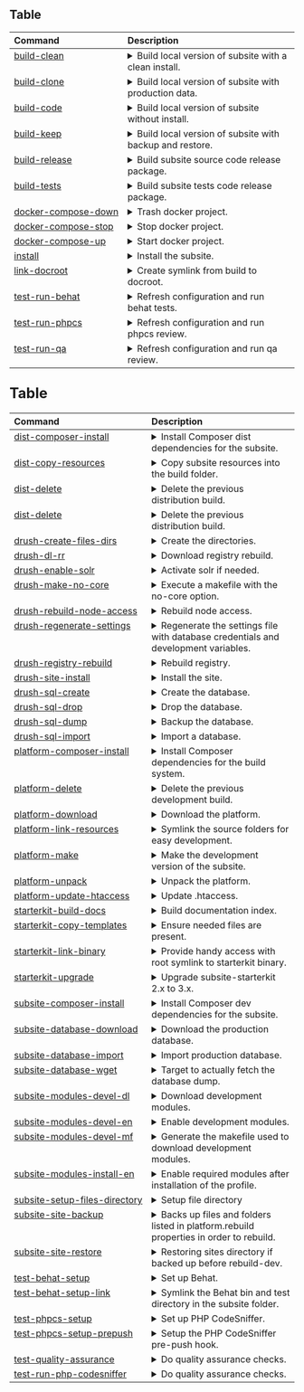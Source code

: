 
## Table
<big><table width="100%">
    <thead>
        <tr align="left" valign="top">
            <th>Command</th>
            <th>Description</th>
        </tr>
    </thead>
    <tbody>
        <tr align="left" valign="top">
            <td nowrap> [build-clean](/includes/build/build.test.xml#L193)</td>
            <td width="100%">
                <details>
                    <summary>Build local version of subsite with a clean install.</summary>
                    <sub>
                        <ul>
                            <li><p>Dependencies</p>
                            <ul>
                                <li>[drush-create-files-dirs](/includes/build/build.drush.xml#L32)</li>
                                <li>[install](/includes/build/build.test.xml#L5)</li>
                                <li>[subsite-modules-devel-en](/includes/build/build.test.xml#L71)</li>
                            </ul></li>
                        </ul>
                    </sub>
                </details>
            </td>
        </tr>
        <tr align="left" valign="top">
            <td nowrap> [build-clone](/includes/build/build.clone.xml#L118)</td>
            <td width="100%">
                <details>
                    <summary>Build local version of subsite with production data.</summary>
                    <sub>
                        <ul>
                            <li><p>Dependencies</p>
                            <ul>
                                <li>[subsite-database-download](/includes/build/build.clone.xml#L17)</li>
                                <li>[drush-regenerate-settings](/includes/build/build.drush.xml#L111)</li>
                                <li>[subsite-database-import](/includes/build/build.clone.xml#L5)</li>
                                <li>[subsite-modules-devel-en](/includes/build/build.test.xml#L71)</li>
                            </ul></li>
                        </ul>
                    </sub>
                </details>
            </td>
        </tr>
        <tr align="left" valign="top">
            <td nowrap> [build-code](/includes/build/build.package.xml#L74)</td>
            <td width="100%">
                <details>
                    <summary>Build local version of subsite without install.</summary>
                    <sub>
                        <ul>
                            <li><p>Dependencies</p>
                            <ul>
                                <li>[subsite-site-backup](/includes/build/build.subsite.xml#L45)</li>
                                <li>[platform-delete](/includes/build/build.platform.xml#L16)</li>
                                <li>[platform-make](/includes/build/build.platform.xml#L65)</li>
                                <li>[platform-link-resources](/includes/build/build.platform.xml#L54)</li>
                                <li>[subsite-composer-install](/includes/build/build.subsite.xml#L5)</li>
                                <li>[test-behat-setup-link](/includes/build/build.package.xml#L21)</li>
                                <li>[test-behat-setup](/includes/build/build.test.xml#L127)</li>
                                <li>[platform-update-htaccess](/includes/build/build.platform.xml#L108)</li>
                                <li>[test-phpcs-setup](/includes/build/build.test.xml#L78)</li>
                                <li>[subsite-modules-devel-dl](/includes/build/build.subsite.xml#L36)</li>
                                <li>[subsite-site-restore](/includes/build/build.subsite.xml#L112)</li>
                            </ul></li>
                        </ul>
                    </sub>
                </details>
            </td>
        </tr>
        <tr align="left" valign="top">
            <td nowrap> [build-keep](/includes/build/build.package.xml#L92)</td>
            <td width="100%">
                <details>
                    <summary>Build local version of subsite with backup and restore.</summary>
                </details>
            </td>
        </tr>
        <tr align="left" valign="top">
            <td nowrap> [build-release](/includes/build/build.package.xml#L63)</td>
            <td width="100%">
                <details>
                    <summary>Build subsite source code release package.</summary>
                    <sub>
                        <ul>
                            <li><p>Dependencies</p>
                            <ul>
                                <li>[build-dist](/includes/build/build.package.xml#L100)</li>
                            </ul></li>
                        </ul>
                    </sub>
                    <sub>
                        <ul>
                            <li><p>Properties</p>
                            <ul>
                                <li> [phing.subsite.build.dir](/build.properties.dist#L164) </li>
                                <li>project.release.name</li>
                                <li>project.release.path</li>
                            </ul></li>
                        </ul>
                    </sub>
                </details>
            </td>
        </tr>
        <tr align="left" valign="top">
            <td nowrap> [build-tests](/includes/build/build.package.xml#L69)</td>
            <td width="100%">
                <details>
                    <summary>Build subsite tests code release package.</summary>
                    <sub>
                        <ul>
                            <li><p>Properties</p>
                            <ul>
                                <li>project.release.path</li>
                            </ul></li>
                        </ul>
                    </sub>
                </details>
            </td>
        </tr>
        <tr align="left" valign="top">
            <td nowrap> [docker-compose-down](/includes/build/build.docker.xml#L22)</td>
            <td width="100%">
                <details>
                    <summary>Trash docker project.</summary>
                    <sub>
                        <ul>
                            <li><p>Properties</p>
                            <ul>
                                <li> [docker.project.id](/build.properties.dist#L390) </li>
                                <li>project.basedir</li>
                                <li>subsite.starterkit.root</li>
                            </ul></li>
                        </ul>
                    </sub>
                </details>
            </td>
        </tr>
        <tr align="left" valign="top">
            <td nowrap> [docker-compose-stop](/includes/build/build.docker.xml#L15)</td>
            <td width="100%">
                <details>
                    <summary>Stop docker project.</summary>
                    <sub>
                        <ul>
                            <li><p>Properties</p>
                            <ul>
                                <li> [docker.project.id](/build.properties.dist#L390) </li>
                                <li>project.basedir</li>
                                <li>subsite.starterkit.root</li>
                            </ul></li>
                        </ul>
                    </sub>
                </details>
            </td>
        </tr>
        <tr align="left" valign="top">
            <td nowrap> [docker-compose-up](/includes/build/build.docker.xml#L5)</td>
            <td width="100%">
                <details>
                    <summary>Start docker project.</summary>
                    <sub>
                        <ul>
                            <li><p>Properties</p>
                            <ul>
                                <li> [docker.project.id](/build.properties.dist#L390) </li>
                                <li> [platform.build.dir](/build.properties.dist#L117) </li>
                                <li> [platform.package.reference](/build.properties.dist#L129) </li>
                                <li>project.basedir</li>
                                <li> [share.platform.path](/build.properties.dist#L381) </li>
                                <li>subsite.starterkit.root</li>
                            </ul></li>
                        </ul>
                    </sub>
                </details>
            </td>
        </tr>
        <tr align="left" valign="top">
            <td nowrap> [install](/includes/build/build.test.xml#L5)</td>
            <td width="100%">
                <details>
                    <summary>Install the subsite.</summary>
                    <sub>
                        <ul>
                            <li><p>Properties</p>
                            <ul>
                                <li> [drush.bin](/build.properties.dist#L159) </li>
                                <li> [platform.build.dir](/build.properties.dist#L117) </li>
                                <li> [platform.build.settings.dir](/build.properties.dist#L185) </li>
                                <li> [platform.package.database](/build.properties.dist#L141) </li>
                                <li> [platform.package.reference](/build.properties.dist#L129) </li>
                                <li> [share.platform.path](/build.properties.dist#L381) </li>
                            </ul></li>
                        </ul>
                    </sub>
                </details>
            </td>
        </tr>
        <tr align="left" valign="top">
            <td nowrap> [link-docroot](/includes/build/build.package.xml#L28)</td>
            <td width="100%">
                <details>
                    <summary>Create symlink from build to docroot.</summary>
                    <sub>
                        <ul>
                            <li><p>Properties</p>
                            <ul>
                                <li> [platform.build.dir](/build.properties.dist#L117) </li>
                                <li> [server.docroot](/build.properties.dist#L323) </li>
                            </ul></li>
                        </ul>
                    </sub>
                </details>
            </td>
        </tr>
        <tr align="left" valign="top">
            <td nowrap> [test-run-behat](/includes/build/build.test.xml#L150)</td>
            <td width="100%">
                <details>
                    <summary>Refresh configuration and run behat tests.</summary>
                    <sub>
                        <ul>
                            <li><p>Properties</p>
                            <ul>
                                <li> [behat.bin](/build.properties.dist#L234) </li>
                                <li> [behat.options.passthru](/build.properties.dist#L263) </li>
                                <li> [behat.options.strict](/build.properties.dist#L256) </li>
                                <li> [behat.options.verbosity](/build.properties.dist#L260) </li>
                                <li> [behat.yml.path](/build.properties.dist#L243) </li>
                            </ul></li>
                        </ul>
                    </sub>
                </details>
            </td>
        </tr>
        <tr align="left" valign="top">
            <td nowrap> [test-run-phpcs](/includes/build/build.test.xml#L186)</td>
            <td width="100%">
                <details>
                    <summary>Refresh configuration and run phpcs review.</summary>
                    <sub>
                        <ul>
                            <li><p>Dependencies</p>
                            <ul>
                                <li>[test-phpcs-setup](/includes/build/build.test.xml#L78)</li>
                                <li>[test-run-php-codesniffer](/includes/build/build.test.xml#L170)</li>
                            </ul></li>
                        </ul>
                    </sub>
                </details>
            </td>
        </tr>
        <tr align="left" valign="top">
            <td nowrap> [test-run-qa](/includes/build/build.test.xml#L179)</td>
            <td width="100%">
                <details>
                    <summary>Refresh configuration and run qa review.</summary>
                    <sub>
                        <ul>
                            <li><p>Dependencies</p>
                            <ul>
                                <li>[test-phpcs-setup](/includes/build/build.test.xml#L78)</li>
                                <li>[test-quality-assurance](/includes/build/build.test.xml#L161)</li>
                            </ul></li>
                        </ul>
                    </sub>
                </details>
            </td>
        </tr>
    </tbody>
</table>

## Table
<big><table width="100%">
    <thead>
        <tr align="left" valign="top">
            <th>Command</th>
            <th>Description</th>
        </tr>
    </thead>
    <tbody>
        <tr align="left" valign="top">
            <td nowrap> [dist-composer-install](/includes/build/build.dist.xml#L5)</td>
            <td width="100%">
                <details>
                    <summary> Install Composer dist dependencies for the subsite. </summary>
                    <sub>
                        <ul>
                            <li><p>Properties</p>
                            <ul>
                                <li> [composer.bin](/build.properties.dist#L158) </li>
                                <li> [dist.build.dir](/build.properties.dist#L166) </li>
                            </ul></li>
                        </ul>
                    </sub>
                </details>
            </td>
        </tr>
        <tr align="left" valign="top">
            <td nowrap> [dist-copy-resources](/includes/build/build.dist.xml#L18)</td>
            <td width="100%">
                <details>
                    <summary> Copy subsite resources into the build folder. </summary>
                    <sub>
                        <ul>
                            <li><p>Properties</p>
                            <ul>
                                <li> [dist.build.dir](/build.properties.dist#L166) </li>
                                <li> [dist.build.modules.custom.dir](/build.properties.dist#L206) </li>
                                <li> [dist.build.modules.features.dir](/build.properties.dist#L207) </li>
                                <li> [dist.build.source.dir](/build.properties.dist#L208) </li>
                                <li> [dist.build.themes.dir](/build.properties.dist#L209) </li>
                                <li> [subsite.resources.composer.json](/build.properties.dist#L178) </li>
                                <li> [subsite.resources.composer.lock](/build.properties.dist#L179) </li>
                                <li> [subsite.resources.features.dir](/build.properties.dist#L174) </li>
                                <li> [subsite.resources.modules.dir](/build.properties.dist#L175) </li>
                                <li> [subsite.resources.source.dir](/build.properties.dist#L176) </li>
                                <li> [subsite.resources.themes.dir](/build.properties.dist#L177) </li>
                            </ul></li>
                        </ul>
                    </sub>
                </details>
            </td>
        </tr>
        <tr align="left" valign="top">
            <td nowrap> [dist-delete](/includes/build/build.dist.xml#L50)</td>
            <td width="100%">
                <details>
                    <summary> Delete the previous distribution build. </summary>
                    <sub>
                        <ul>
                            <li><p>Properties</p>
                            <ul>
                                <li> [dist.build.dir](/build.properties.dist#L166) </li>
                            </ul></li>
                        </ul>
                    </sub>
                </details>
            </td>
        </tr>
        <tr align="left" valign="top">
            <td nowrap> [dist-delete](/includes/build/build.dist.xml#L50)</td>
            <td width="100%">
                <details>
                    <summary> Delete the previous distribution build. </summary>
                    <sub>
                        <ul>
                            <li><p>Properties</p>
                            <ul>
                                <li> [dist.build.dir](/build.properties.dist#L166) </li>
                            </ul></li>
                        </ul>
                    </sub>
                </details>
            </td>
        </tr>
        <tr align="left" valign="top">
            <td nowrap> [drush-create-files-dirs](/includes/build/build.drush.xml#L32)</td>
            <td width="100%">
                <details>
                    <summary> Create the directories. </summary>
                    <sub>
                        <ul>
                            <li><p>Properties</p>
                            <ul>
                                <li> [drupal.db.name](/build.properties.dist#L83) </li>
                                <li> [drush.bin](/build.properties.dist#L159) </li>
                                <li> [drush.color](/build.properties.dist#L333) </li>
                                <li> [drush.verbose](/build.properties.dist#L330) </li>
                                <li> [platform.build.dir](/build.properties.dist#L117) </li>
                                <li>subsite.starterkit.root</li>
                            </ul></li>
                        </ul>
                    </sub>
                </details>
            </td>
        </tr>
        <tr align="left" valign="top">
            <td nowrap> [drush-dl-rr](/includes/build/build.drush.xml#L162)</td>
            <td width="100%">
                <details>
                    <summary> Download registry rebuild. </summary>
                    <sub>
                        <ul>
                            <li><p>Properties</p>
                            <ul>
                                <li> [drush.bin](/build.properties.dist#L159) </li>
                            </ul></li>
                        </ul>
                    </sub>
                </details>
            </td>
        </tr>
        <tr align="left" valign="top">
            <td nowrap> [drush-enable-solr](/includes/build/build.drush.xml#L83)</td>
            <td width="100%">
                <details>
                    <summary> Activate solr if needed. </summary>
                    <sub>
                        <ul>
                            <li><p>Properties</p>
                            <ul>
                                <li> [drupal.db.name](/build.properties.dist#L83) </li>
                                <li> [drupal.solr.activate](/build.properties.dist#L91) </li>
                                <li> [drupal.solr.env.url](/build.properties.dist#L92) </li>
                                <li> [drush.bin](/build.properties.dist#L159) </li>
                                <li> [drush.color](/build.properties.dist#L333) </li>
                                <li> [drush.verbose](/build.properties.dist#L330) </li>
                                <li> [platform.build.dir](/build.properties.dist#L117) </li>
                            </ul></li>
                        </ul>
                    </sub>
                </details>
            </td>
        </tr>
        <tr align="left" valign="top">
            <td nowrap> [drush-make-no-core](/includes/build/build.drush.xml#L99)</td>
            <td width="100%">
                <details>
                    <summary> Execute a makefile with the no-core option. </summary>
                    <sub>
                        <ul>
                            <li><p>Properties</p>
                            <ul>
                                <li> [drush.bin](/build.properties.dist#L159) </li>
                                <li> [drush.color](/build.properties.dist#L333) </li>
                                <li>drush.make.root</li>
                                <li>drush.make.target.file</li>
                                <li> [drush.verbose](/build.properties.dist#L330) </li>
                            </ul></li>
                        </ul>
                    </sub>
                </details>
            </td>
        </tr>
        <tr align="left" valign="top">
            <td nowrap> [drush-rebuild-node-access](/includes/build/build.drush.xml#L169)</td>
            <td width="100%">
                <details>
                    <summary> Rebuild node access. </summary>
                    <sub>
                        <ul>
                            <li><p>Properties</p>
                            <ul>
                                <li> [drush.bin](/build.properties.dist#L159) </li>
                                <li> [drush.color](/build.properties.dist#L333) </li>
                                <li> [drush.verbose](/build.properties.dist#L330) </li>
                                <li> [platform.build.dir](/build.properties.dist#L117) </li>
                            </ul></li>
                        </ul>
                    </sub>
                </details>
            </td>
        </tr>
        <tr align="left" valign="top">
            <td nowrap> [drush-regenerate-settings](/includes/build/build.drush.xml#L111)</td>
            <td width="100%">
                <details>
                    <summary> Regenerate the settings file with database credentials and development variables. </summary>
                    <sub>
                        <ul>
                            <li><p>Dependencies</p>
                            <ul>
                                <li>[check-for-default-settings-or-rebuild](/includes/build/build.clone.xml#L88)</li>
                            </ul></li>
                        </ul>
                    </sub>
                    <sub>
                        <ul>
                            <li><p>Properties</p>
                            <ul>
                                <li> [drupal.db.host](/build.properties.dist#L86) </li>
                                <li> [drupal.db.name](/build.properties.dist#L83) </li>
                                <li> [drupal.db.password](/build.properties.dist#L85) </li>
                                <li> [drupal.db.port](/build.properties.dist#L87) </li>
                                <li> [drupal.db.type](/build.properties.dist#L82) </li>
                                <li> [drupal.db.user](/build.properties.dist#L84) </li>
                                <li> [drush.bin](/build.properties.dist#L159) </li>
                                <li> [drush.color](/build.properties.dist#L333) </li>
                                <li> [drush.verbose](/build.properties.dist#L330) </li>
                                <li> [platform.build.dir](/build.properties.dist#L117) </li>
                                <li> [platform.build.files.dir](/build.properties.dist#L186) </li>
                                <li> [platform.build.tmp.dir](/build.properties.dist#L187) </li>
                                <li>subsite.starterkit.root</li>
                            </ul></li>
                        </ul>
                    </sub>
                </details>
            </td>
        </tr>
        <tr align="left" valign="top">
            <td nowrap> [drush-registry-rebuild](/includes/build/build.drush.xml#L142)</td>
            <td width="100%">
                <details>
                    <summary> Rebuild registry. </summary>
                    <sub>
                        <ul>
                            <li><p>Properties</p>
                            <ul>
                                <li> [drush.bin](/build.properties.dist#L159) </li>
                                <li> [drush.verbose](/build.properties.dist#L330) </li>
                                <li> [platform.build.dir](/build.properties.dist#L117) </li>
                            </ul></li>
                        </ul>
                    </sub>
                </details>
            </td>
        </tr>
        <tr align="left" valign="top">
            <td nowrap> [drush-site-install](/includes/build/build.drush.xml#L5)</td>
            <td width="100%">
                <details>
                    <summary> Install the site. </summary>
                    <sub>
                        <ul>
                            <li><p>Properties</p>
                            <ul>
                                <li> [drupal.admin.email](/build.properties.dist#L97) </li>
                                <li> [drupal.admin.password](/build.properties.dist#L96) </li>
                                <li> [drupal.admin.username](/build.properties.dist#L95) </li>
                                <li> [drupal.db.url](/build.properties.dist#L88) </li>
                                <li> [drush.bin](/build.properties.dist#L159) </li>
                                <li> [drush.color](/build.properties.dist#L333) </li>
                                <li> [drush.verbose](/build.properties.dist#L330) </li>
                                <li> [platform.build.dir](/build.properties.dist#L117) </li>
                                <li> [platform.profile.name](/build.properties.dist#L121) </li>
                                <li> [subsite.name](/build.properties.dist#L5) </li>
                            </ul></li>
                        </ul>
                    </sub>
                </details>
            </td>
        </tr>
        <tr align="left" valign="top">
            <td nowrap> [drush-sql-create](/includes/build/build.drush.xml#L41)</td>
            <td width="100%">
                <details>
                    <summary> Create the database. </summary>
                    <sub>
                        <ul>
                            <li><p>Properties</p>
                            <ul>
                                <li> [drupal.db.name](/build.properties.dist#L83) </li>
                                <li> [drupal.db.url](/build.properties.dist#L88) </li>
                                <li> [drush.bin](/build.properties.dist#L159) </li>
                                <li> [drush.color](/build.properties.dist#L333) </li>
                                <li> [drush.verbose](/build.properties.dist#L330) </li>
                                <li> [platform.build.dir](/build.properties.dist#L117) </li>
                            </ul></li>
                        </ul>
                    </sub>
                </details>
            </td>
        </tr>
        <tr align="left" valign="top">
            <td nowrap> [drush-sql-drop](/includes/build/build.drush.xml#L65)</td>
            <td width="100%">
                <details>
                    <summary> Drop the database. </summary>
                    <sub>
                        <ul>
                            <li><p>Properties</p>
                            <ul>
                                <li> [drupal.db.name](/build.properties.dist#L83) </li>
                                <li> [drupal.db.url](/build.properties.dist#L88) </li>
                                <li> [drush.bin](/build.properties.dist#L159) </li>
                                <li> [drush.color](/build.properties.dist#L333) </li>
                                <li> [drush.verbose](/build.properties.dist#L330) </li>
                                <li> [platform.build.dir](/build.properties.dist#L117) </li>
                            </ul></li>
                        </ul>
                    </sub>
                </details>
            </td>
        </tr>
        <tr align="left" valign="top">
            <td nowrap> [drush-sql-dump](/includes/build/build.drush.xml#L73)</td>
            <td width="100%">
                <details>
                    <summary> Backup the database. </summary>
                    <sub>
                        <ul>
                            <li><p>Properties</p>
                            <ul>
                                <li> [drupal.db.name](/build.properties.dist#L83) </li>
                                <li> [drush.bin](/build.properties.dist#L159) </li>
                                <li> [drush.color](/build.properties.dist#L333) </li>
                                <li> [drush.verbose](/build.properties.dist#L330) </li>
                                <li> [platform.build.dir](/build.properties.dist#L117) </li>
                            </ul></li>
                        </ul>
                    </sub>
                </details>
            </td>
        </tr>
        <tr align="left" valign="top">
            <td nowrap> [drush-sql-import](/includes/build/build.drush.xml#L49)</td>
            <td width="100%">
                <details>
                    <summary> Import a database. </summary>
                    <sub>
                        <ul>
                            <li><p>Properties</p>
                            <ul>
                                <li> [drush.bin](/build.properties.dist#L159) </li>
                                <li> [drush.color](/build.properties.dist#L333) </li>
                                <li> [drush.verbose](/build.properties.dist#L330) </li>
                                <li> [platform.build.dir](/build.properties.dist#L117) </li>
                            </ul></li>
                        </ul>
                    </sub>
                </details>
            </td>
        </tr>
        <tr align="left" valign="top">
            <td nowrap> [platform-composer-install](/includes/build/build.platform.xml#L5)</td>
            <td width="100%">
                <details>
                    <summary> Install Composer dependencies for the build system. </summary>
                    <sub>
                        <ul>
                            <li><p>Properties</p>
                            <ul>
                                <li> [composer.bin](/build.properties.dist#L158) </li>
                                <li>project.basedir</li>
                            </ul></li>
                        </ul>
                    </sub>
                </details>
            </td>
        </tr>
        <tr align="left" valign="top">
            <td nowrap> [platform-delete](/includes/build/build.platform.xml#L16)</td>
            <td width="100%">
                <details>
                    <summary> Delete the previous development build. </summary>
                    <sub>
                        <ul>
                            <li><p>Properties</p>
                            <ul>
                                <li> [platform.build.dir](/build.properties.dist#L117) </li>
                                <li> [platform.build.settings.dir](/build.properties.dist#L185) </li>
                            </ul></li>
                        </ul>
                    </sub>
                </details>
            </td>
        </tr>
        <tr align="left" valign="top">
            <td nowrap> [platform-download](/includes/build/build.platform.xml#L29)</td>
            <td width="100%">
                <details>
                    <summary> Download the platform. </summary>
                    <sub>
                        <ul>
                            <li><p>Properties</p>
                            <ul>
                                <li> [platform.package.cachedir](/build.properties.dist#L138) </li>
                                <li> [platform.package.reference](/build.properties.dist#L129) </li>
                            </ul></li>
                        </ul>
                    </sub>
                </details>
            </td>
        </tr>
        <tr align="left" valign="top">
            <td nowrap> [platform-link-resources](/includes/build/build.platform.xml#L54)</td>
            <td width="100%">
                <details>
                    <summary> Symlink the source folders for easy development. </summary>
                    <sub>
                        <ul>
                            <li><p>Properties</p>
                            <ul>
                                <li> [platform.build.subsite.composer.json](/build.properties.dist#L201) </li>
                                <li> [platform.build.subsite.composer.lock](/build.properties.dist#L202) </li>
                                <li> [platform.build.subsite.modules.custom.dir](/build.properties.dist#L197) </li>
                                <li> [platform.build.subsite.modules.features.dir](/build.properties.dist#L198) </li>
                                <li> [platform.build.subsite.source.dir](/build.properties.dist#L199) </li>
                                <li> [platform.build.subsite.themes.dir](/build.properties.dist#L200) </li>
                                <li> [subsite.resources.composer.json](/build.properties.dist#L178) </li>
                                <li> [subsite.resources.composer.lock](/build.properties.dist#L179) </li>
                                <li> [subsite.resources.features.dir](/build.properties.dist#L174) </li>
                                <li> [subsite.resources.modules.dir](/build.properties.dist#L175) </li>
                                <li> [subsite.resources.source.dir](/build.properties.dist#L176) </li>
                                <li> [subsite.resources.themes.dir](/build.properties.dist#L177) </li>
                            </ul></li>
                        </ul>
                    </sub>
                </details>
            </td>
        </tr>
        <tr align="left" valign="top">
            <td nowrap> [platform-make](/includes/build/build.platform.xml#L65)</td>
            <td width="100%">
                <details>
                    <summary> Make the development version of the subsite. </summary>
                    <sub>
                        <ul>
                            <li><p>Dependencies</p>
                            <ul>
                                <li>[platform-unpack](/includes/build/build.platform.xml#L82)</li>
                            </ul></li>
                        </ul>
                    </sub>
                    <sub>
                        <ul>
                            <li><p>Properties</p>
                            <ul>
                                <li> [platform.build.dir](/build.properties.dist#L117) </li>
                                <li> [subsite.make](/build.properties.dist#L11) </li>
                            </ul></li>
                        </ul>
                    </sub>
                </details>
            </td>
        </tr>
        <tr align="left" valign="top">
            <td nowrap> [platform-unpack](/includes/build/build.platform.xml#L82)</td>
            <td width="100%">
                <details>
                    <summary> Unpack the platform. </summary>
                    <sub>
                        <ul>
                            <li><p>Dependencies</p>
                            <ul>
                                <li>[platform-download](/includes/build/build.platform.xml#L29)</li>
                            </ul></li>
                        </ul>
                    </sub>
                    <sub>
                        <ul>
                            <li><p>Properties</p>
                            <ul>
                                <li> [platform.build.dir](/build.properties.dist#L117) </li>
                                <li> [platform.package.cachedir](/build.properties.dist#L138) </li>
                                <li> [platform.package.reference](/build.properties.dist#L129) </li>
                                <li>project.basedir</li>
                            </ul></li>
                        </ul>
                    </sub>
                </details>
            </td>
        </tr>
        <tr align="left" valign="top">
            <td nowrap> [platform-update-htaccess](/includes/build/build.platform.xml#L108)</td>
            <td width="100%">
                <details>
                    <summary> Update .htaccess. </summary>
                    <sub>
                        <ul>
                            <li><p>Properties</p>
                            <ul>
                                <li> [drupal.htaccess.append.text](/build.properties.dist#L103) </li>
                                <li> [drupal.htaccess.path](/build.properties.dist#L100) </li>
                            </ul></li>
                        </ul>
                    </sub>
                </details>
            </td>
        </tr>
        <tr align="left" valign="top">
            <td nowrap> [starterkit-build-docs](/includes/build/build.starterkit.xml#L60)</td>
            <td width="100%">
                <details>
                    <summary> Build documentation index. </summary>
                </details>
            </td>
        </tr>
        <tr align="left" valign="top">
            <td nowrap> [starterkit-copy-templates](/includes/build/build.starterkit.xml#L11)</td>
            <td width="100%">
                <details>
                    <summary> Ensure needed files are present. </summary>
                    <sub>
                        <ul>
                            <li><p>Properties</p>
                            <ul>
                                <li>project.basedir</li>
                                <li> [subsite.starterkit.templates](/build.properties.dist#L50) </li>
                            </ul></li>
                        </ul>
                    </sub>
                </details>
            </td>
        </tr>
        <tr align="left" valign="top">
            <td nowrap> [starterkit-link-binary](/includes/build/build.starterkit.xml#L5)</td>
            <td width="100%">
                <details>
                    <summary> Provide handy access with root symlink to starterkit binary. </summary>
                    <sub>
                        <ul>
                            <li><p>Properties</p>
                            <ul>
                                <li>project.basedir</li>
                                <li> [subsite.starterkit.bin](/build.properties.dist#L53) </li>
                            </ul></li>
                        </ul>
                    </sub>
                </details>
            </td>
        </tr>
        <tr align="left" valign="top">
            <td nowrap> [starterkit-upgrade](/includes/build/build.starterkit.xml#L19)</td>
            <td width="100%">
                <details>
                    <summary> Upgrade subsite-starterkit 2.x to 3.x. </summary>
                    <sub>
                        <ul>
                            <li><p>Properties</p>
                            <ul>
                                <li>project.basedir</li>
                                <li> [subsite.resources.dir](/build.properties.dist#L172) </li>
                            </ul></li>
                        </ul>
                    </sub>
                </details>
            </td>
        </tr>
        <tr align="left" valign="top">
            <td nowrap> [subsite-composer-install](/includes/build/build.subsite.xml#L5)</td>
            <td width="100%">
                <details>
                    <summary> Install Composer dev dependencies for the subsite. </summary>
                    <sub>
                        <ul>
                            <li><p>Properties</p>
                            <ul>
                                <li> [composer.bin](/build.properties.dist#L158) </li>
                                <li> [platform.build.subsite.dir](/build.properties.dist#L193) </li>
                            </ul></li>
                        </ul>
                    </sub>
                </details>
            </td>
        </tr>
        <tr align="left" valign="top">
            <td nowrap> [subsite-database-download](/includes/build/build.clone.xml#L17)</td>
            <td width="100%">
                <details>
                    <summary> Download the production database. </summary>
                    <sub>
                        <ul>
                            <li><p>Properties</p>
                            <ul>
                                <li>gunzipped.filename</li>
                                <li>project.database.filename</li>
                            </ul></li>
                        </ul>
                    </sub>
                </details>
            </td>
        </tr>
        <tr align="left" valign="top">
            <td nowrap> [subsite-database-import](/includes/build/build.clone.xml#L5)</td>
            <td width="100%">
                <details>
                    <summary> Import production database. </summary>
                    <sub>
                        <ul>
                            <li><p>Dependencies</p>
                            <ul>
                                <li>[subsite-database-download](/includes/build/build.clone.xml#L17)</li>
                            </ul></li>
                        </ul>
                    </sub>
                    <sub>
                        <ul>
                            <li><p>Properties</p>
                            <ul>
                                <li>gunzipped.filename</li>
                            </ul></li>
                        </ul>
                    </sub>
                </details>
            </td>
        </tr>
        <tr align="left" valign="top">
            <td nowrap> [subsite-database-wget](/includes/build/build.clone.xml#L40)</td>
            <td width="100%">
                <details>
                    <summary> Target to actually fetch the database dump. </summary>
                    <sub>
                        <ul>
                            <li><p>Properties</p>
                            <ul>
                                <li>project.database.download</li>
                                <li>project.database.filename</li>
                                <li>project.database.url</li>
                                <li>project.database.url.credentials</li>
                                <li>project.database.url.htaccess.password</li>
                                <li>project.database.url.htaccess.username</li>
                                <li>project.database.url.scheme</li>
                            </ul></li>
                        </ul>
                    </sub>
                </details>
            </td>
        </tr>
        <tr align="left" valign="top">
            <td nowrap> [subsite-modules-devel-dl](/includes/build/build.subsite.xml#L36)</td>
            <td width="100%">
                <details>
                    <summary> Download development modules. </summary>
                    <sub>
                        <ul>
                            <li><p>Dependencies</p>
                            <ul>
                                <li>[subsite-modules-devel-mf](/includes/build/build.subsite.xml#L18)</li>
                            </ul></li>
                        </ul>
                    </sub>
                    <sub>
                        <ul>
                            <li><p>Properties</p>
                            <ul>
                                <li> [platform.build.dir](/build.properties.dist#L117) </li>
                                <li> [subsite.temporary.development.make](/build.properties.dist#L182) </li>
                            </ul></li>
                        </ul>
                    </sub>
                </details>
            </td>
        </tr>
        <tr align="left" valign="top">
            <td nowrap> [subsite-modules-devel-en](/includes/build/build.test.xml#L71)</td>
            <td width="100%">
                <details>
                    <summary> Enable development modules. </summary>
                    <sub>
                        <ul>
                            <li><p>Properties</p>
                            <ul>
                                <li> [development.modules.enable](/build.properties.dist#L63) </li>
                            </ul></li>
                        </ul>
                    </sub>
                </details>
            </td>
        </tr>
        <tr align="left" valign="top">
            <td nowrap> [subsite-modules-devel-mf](/includes/build/build.subsite.xml#L18)</td>
            <td width="100%">
                <details>
                    <summary> Generate the makefile used to download development modules. </summary>
                    <sub>
                        <ul>
                            <li><p>Properties</p>
                            <ul>
                                <li> [development.modules.download](/build.properties.dist#L60) </li>
                                <li> [development.modules.location](/build.properties.dist#L66) </li>
                                <li> [drupal.core.version](/build.properties.dist#L109) </li>
                                <li> [subsite.temporary.development.make](/build.properties.dist#L182) </li>
                            </ul></li>
                        </ul>
                    </sub>
                </details>
            </td>
        </tr>
        <tr align="left" valign="top">
            <td nowrap> [subsite-modules-install-en](/includes/build/build.test.xml#L64)</td>
            <td width="100%">
                <details>
                    <summary> Enable required modules after installation of the profile. </summary>
                    <sub>
                        <ul>
                            <li><p>Properties</p>
                            <ul>
                                <li> [subsite.install.modules](/build.properties.dist#L14) </li>
                            </ul></li>
                        </ul>
                    </sub>
                </details>
            </td>
        </tr>
        <tr align="left" valign="top">
            <td nowrap> [subsite-setup-files-directory](/includes/build/build.subsite.xml#L222)</td>
            <td width="100%">
                <details>
                    <summary> Setup file directory </summary>
                    <sub>
                        <ul>
                            <li><p>Properties</p>
                            <ul>
                                <li> [platform.build.files.dir](/build.properties.dist#L186) </li>
                                <li> [platform.build.tmp.dir](/build.properties.dist#L187) </li>
                            </ul></li>
                        </ul>
                    </sub>
                </details>
            </td>
        </tr>
        <tr align="left" valign="top">
            <td nowrap> [subsite-site-backup](/includes/build/build.subsite.xml#L45)</td>
            <td width="100%">
                <details>
                    <summary> Backs up files and folders listed in platform.rebuild properties in order to rebuild. </summary>
                    <sub>
                        <ul>
                            <li><p>Properties</p>
                            <ul>
                                <li> [platform.build.settings.dir](/build.properties.dist#L185) </li>
                                <li> [platform.rebuild.auto](/build.properties.dist#L218) </li>
                                <li> [platform.rebuild.backup.destination](/build.properties.dist#L221) </li>
                                <li> [platform.rebuild.backup.files](/build.properties.dist#L227) </li>
                                <li> [platform.rebuild.backup.folders](/build.properties.dist#L224) </li>
                            </ul></li>
                        </ul>
                    </sub>
                </details>
            </td>
        </tr>
        <tr align="left" valign="top">
            <td nowrap> [subsite-site-restore](/includes/build/build.subsite.xml#L112)</td>
            <td width="100%">
                <details>
                    <summary> Restoring sites directory if backed up before rebuild-dev. </summary>
                    <sub>
                        <ul>
                            <li><p>Properties</p>
                            <ul>
                                <li> [platform.rebuild.auto](/build.properties.dist#L218) </li>
                                <li> [platform.rebuild.backup.destination](/build.properties.dist#L221) </li>
                                <li> [platform.rebuild.backup.files](/build.properties.dist#L227) </li>
                                <li> [platform.rebuild.backup.folders](/build.properties.dist#L224) </li>
                            </ul></li>
                        </ul>
                    </sub>
                </details>
            </td>
        </tr>
        <tr align="left" valign="top">
            <td nowrap> [test-behat-setup](/includes/build/build.test.xml#L127)</td>
            <td width="100%">
                <details>
                    <summary> Set up Behat. </summary>
                    <sub>
                        <ul>
                            <li><p>Properties</p>
                            <ul>
                                <li> [behat.formatter.name](/build.properties.dist#L252) </li>
                                <li>behat.yml.content</li>
                                <li> [behat.yml.path](/build.properties.dist#L243) </li>
                                <li> [behat.yml.template](/build.properties.dist#L240) </li>
                                <li>drupal.site.dir</li>
                                <li>project.code.dir</li>
                            </ul></li>
                        </ul>
                    </sub>
                </details>
            </td>
        </tr>
        <tr align="left" valign="top">
            <td nowrap> [test-behat-setup-link](/includes/build/build.package.xml#L21)</td>
            <td width="100%">
                <details>
                    <summary> Symlink the Behat bin and test directory in the subsite folder. </summary>
                    <sub>
                        <ul>
                            <li><p>Properties</p>
                            <ul>
                                <li> [platform.build.subsite.dir](/build.properties.dist#L193) </li>
                                <li>project.basedir</li>
                                <li> [subsite.starterkit.vendor](/build.properties.dist#L52) </li>
                            </ul></li>
                        </ul>
                    </sub>
                </details>
            </td>
        </tr>
        <tr align="left" valign="top">
            <td nowrap> [test-phpcs-setup](/includes/build/build.test.xml#L78)</td>
            <td width="100%">
                <details>
                    <summary> Set up PHP CodeSniffer. </summary>
                    <sub>
                        <ul>
                            <li><p>Properties</p>
                            <ul>
                                <li> [phpcs.config](/build.properties.dist#L276) </li>
                                <li> [phpcs.extensions](/build.properties.dist#L273) </li>
                                <li> [phpcs.files](/build.properties.dist#L282) </li>
                                <li> [phpcs.global.config](/build.properties.dist#L300) </li>
                                <li> [phpcs.ignore](/build.properties.dist#L285) </li>
                                <li> [phpcs.passwarnings](/build.properties.dist#L288) </li>
                                <li> [phpcs.progress](/build.properties.dist#L297) </li>
                                <li> [phpcs.report](/build.properties.dist#L291) </li>
                                <li> [phpcs.sniffcodes](/build.properties.dist#L294) </li>
                                <li> [phpcs.standards](/build.properties.dist#L279) </li>
                            </ul></li>
                        </ul>
                    </sub>
                </details>
            </td>
        </tr>
        <tr align="left" valign="top">
            <td nowrap> [test-phpcs-setup-prepush](/includes/build/build.test.xml#L111)</td>
            <td width="100%">
                <details>
                    <summary> Setup the PHP CodeSniffer pre-push hook. </summary>
                    <sub>
                        <ul>
                            <li><p>Properties</p>
                            <ul>
                                <li> [phpcs.prepush.destination](/build.properties.dist#L308) </li>
                                <li> [phpcs.prepush.enable](/build.properties.dist#L304) </li>
                                <li> [phpcs.prepush.source](/build.properties.dist#L307) </li>
                                <li>project.basedir</li>
                            </ul></li>
                        </ul>
                    </sub>
                </details>
            </td>
        </tr>
        <tr align="left" valign="top">
            <td nowrap> [test-quality-assurance](/includes/build/build.test.xml#L161)</td>
            <td width="100%">
                <details>
                    <summary> Do quality assurance checks. </summary>
                    <sub>
                        <ul>
                            <li><p>Properties</p>
                            <ul>
                                <li> [subsite.starterkit.bin](/build.properties.dist#L53) </li>
                            </ul></li>
                        </ul>
                    </sub>
                </details>
            </td>
        </tr>
        <tr align="left" valign="top">
            <td nowrap> [test-run-php-codesniffer](/includes/build/build.test.xml#L170)</td>
            <td width="100%">
                <details>
                    <summary> Do quality assurance checks. </summary>
                    <sub>
                        <ul>
                            <li><p>Properties</p>
                            <ul>
                                <li> [subsite.starterkit.bin](/build.properties.dist#L53) </li>
                            </ul></li>
                        </ul>
                    </sub>
                </details>
            </td>
        </tr>
    </tbody>
</table>
